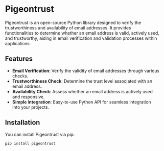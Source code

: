 # Pigeontrust

Pigeontrust is an open-source Python library designed to verify the trustworthiness and availability of email addresses. It provides functionalities to determine whether an email address is valid, actively used, and trustworthy, aiding in email verification and validation processes within applications.

## Features

- **Email Verification**: Verify the validity of email addresses through various checks.
- **Trustworthiness Check**: Determine the trust level associated with an email address.
- **Availability Check**: Assess whether an email address is actively used and responsive.
- **Simple Integration**: Easy-to-use Python API for seamless integration into your projects.

## Installation

You can install Pigeontrust via pip:

```bash
pip install pigeontrust
